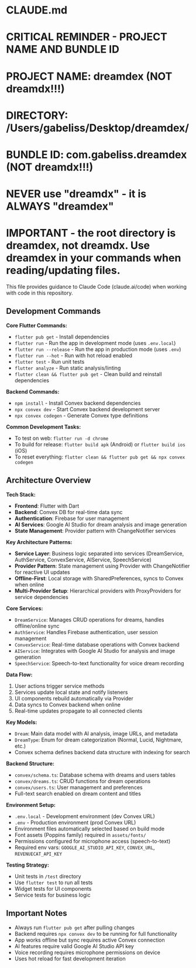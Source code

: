 # CLAUDE.md

# CRITICAL REMINDER - PROJECT NAME AND BUNDLE ID

# PROJECT NAME: dreamdex (NOT dreamdx!!!)

# DIRECTORY: /Users/gabeliss/Desktop/dreamdex/

# BUNDLE ID: com.gabeliss.dreamdex (NOT dreamdx!!!)

# NEVER use "dreamdx" - it is ALWAYS "dreamdex"

# IMPORTANT - the root directory is dreamdex, not dreamdx. Use dreamdex in your commands when reading/updating files.

This file provides guidance to Claude Code (claude.ai/code) when working with code in this repository.

## Development Commands

**Core Flutter Commands:**

- `flutter pub get` - Install dependencies
- `flutter run` - Run the app in development mode (uses `.env.local`)
- `flutter run --release` - Run the app in production mode (uses `.env`)
- `flutter run --hot` - Run with hot reload enabled
- `flutter test` - Run unit tests
- `flutter analyze` - Run static analysis/linting
- `flutter clean && flutter pub get` - Clean build and reinstall dependencies

**Backend Commands:**

- `npm install` - Install Convex backend dependencies
- `npx convex dev` - Start Convex backend development server
- `npx convex codegen` - Generate Convex type definitions

**Common Development Tasks:**

- To test on web: `flutter run -d chrome`
- To build for release: `flutter build apk` (Android) or `flutter build ios` (iOS)
- To reset everything: `flutter clean && flutter pub get && npx convex codegen`

## Architecture Overview

**Tech Stack:**

- **Frontend**: Flutter with Dart
- **Backend**: Convex DB for real-time data sync
- **Authentication**: Firebase for user management
- **AI Services**: Google AI Studio for dream analysis and image generation
- **State Management**: Provider pattern with ChangeNotifier services

**Key Architecture Patterns:**

- **Service Layer**: Business logic separated into services (DreamService, AuthService, ConvexService, AIService, SpeechService)
- **Provider Pattern**: State management using Provider with ChangeNotifier for reactive UI updates
- **Offline-First**: Local storage with SharedPreferences, syncs to Convex when online
- **Multi-Provider Setup**: Hierarchical providers with ProxyProviders for service dependencies

**Core Services:**

- `DreamService`: Manages CRUD operations for dreams, handles offline/online sync
- `AuthService`: Handles Firebase authentication, user session management
- `ConvexService`: Real-time database operations with Convex backend
- `AIService`: Integrates with Google AI Studio for analysis and image generation
- `SpeechService`: Speech-to-text functionality for voice dream recording

**Data Flow:**

1. User actions trigger service methods
2. Services update local state and notify listeners
3. UI components rebuild automatically via Provider
4. Data syncs to Convex backend when online
5. Real-time updates propagate to all connected clients

**Key Models:**

- `Dream`: Main data model with AI analysis, image URLs, and metadata
- `DreamType`: Enum for dream categorization (Normal, Lucid, Nightmare, etc.)
- Convex schema defines backend data structure with indexing for search

**Backend Structure:**

- `convex/schema.ts`: Database schema with dreams and users tables
- `convex/dreams.ts`: CRUD functions for dream operations
- `convex/users.ts`: User management and preferences
- Full-text search enabled on dream content and titles

**Environment Setup:**

- `.env.local` - Development environment (dev Convex URL)
- `.env` - Production environment (prod Convex URL)
- Environment files automatically selected based on build mode
- Font assets (Poppins family) required in `assets/fonts/`
- Permissions configured for microphone access (speech-to-text)
- Required env vars: `GOOGLE_AI_STUDIO_API_KEY`, `CONVEX_URL`, `REVENUECAT_API_KEY`

**Testing Strategy:**

- Unit tests in `/test` directory
- Use `flutter test` to run all tests
- Widget tests for UI components
- Service tests for business logic

## Important Notes

- Always run `flutter pub get` after pulling changes
- Backend requires `npx convex dev` to be running for full functionality
- App works offline but sync requires active Convex connection
- AI features require valid Google AI Studio API key
- Voice recording requires microphone permissions on device
- Uses hot reload for fast development iteration
